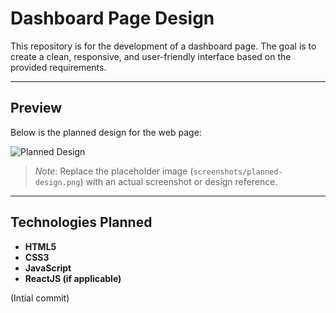 # Dashboard Page Design

This repository is for the development of a dashboard page. The goal is to create a clean, responsive, and user-friendly interface based on the provided requirements.

---

## Preview

Below is the planned design for the web page:  

![Planned Design](/Users/abhishekkumar/Documents/React_Dashboard/public/screenshots/Screenshot-1.png)  

> _Note_: Replace the placeholder image (`screenshots/planned-design.png`) with an actual screenshot or design reference.  

---

## Technologies Planned

- **HTML5**
- **CSS3**
- **JavaScript**
- **ReactJS (if applicable)**

(Intial commit)
